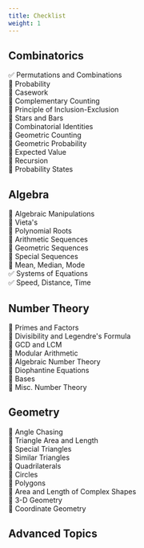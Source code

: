 ```yaml
---
title: Checklist
weight: 1
---
```


## Combinatorics
✅ Permutations and Combinations\
🔲 Probability\
🔲 Casework\
🔲 Complementary Counting\
🔲 Principle of Inclusion-Exclusion\
🔲 Stars and Bars\
🔲 Combinatorial Identities\
🔲 Geometric Counting\
🔲 Geometric Probability\
🔲 Expected Value\
🔲 Recursion\
🔲 Probability States

## Algebra
🔲 Algebraic Manipulations\
🔲 Vieta's\
🔲 Polynomial Roots\
🔲 Arithmetic Sequences\
🔲 Geometric Sequences\
🔲 Special Sequences\
🔲 Mean, Median, Mode\
✅ Systems of Equations\
✅ Speed, Distance, Time

## Number Theory
🔲 Primes and Factors\
🔲 Divisibility and Legendre's Formula\
🔲 GCD and LCM\
🔲 Modular Arithmetic\
🔲 Algebraic Number Theory\
🔲 Diophantine Equations\
🔲 Bases\
🔲 Misc. Number Theory

## Geometry
🔲 Angle Chasing\
🔲 Triangle Area and Length\
🔲 Special Triangles\
🔲 Similar Triangles\
🔲 Quadrilaterals\
🔲 Circles\
🔲 Polygons\
🔲 Area and Length of Complex Shapes\
🔲 3-D Geometry\
🔲 Coordinate Geometry

## Advanced Topics